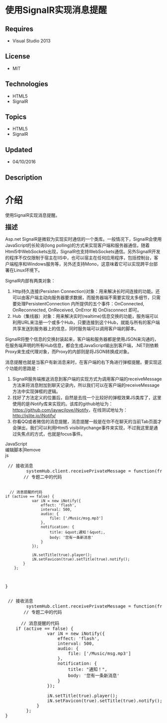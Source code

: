 # 使用SignalR实现消息提醒
## Requires
- Visual Studio 2013
## License
- MIT
## Technologies
- HTML5
- SignalR
## Topics
- HTML5
- SignalR
## Updated
- 04/10/2016
## Description

<h1>介绍</h1>
<p>使用SignalR实现消息提醒。</p>
<p><span style="font-size:20px"><strong>描述</strong></span></p>
<p><span><span style="white-space:pre"></span>Asp.net SignalR是微软为实现实时通信的一个类库。一般情况下，SignalR会使用JavaScript的长轮询(long polling)的方式来实现客户端和服务器通信，随着Html5中WebSockets出现，SignalR也支持WebSockets通信。另外SignalR开发的程序不仅仅限制于宿主在IIS中，也可以宿主在任何应用程序，包括控制台，客户端程序和Windows服务等，另外还支持Mono，这意味着它可以实现跨平台部署在Linux环境下。</span></p>
<p><span>SignalR内部有两类对象：</span></p>
<ol>
<li><span>Http持久连接(Persisten Connection)对象：用来解决长时间连接的功能。还可以由客户端主动向服务器要求数据，而服务器端不需要实现太多细节，只需要处理PersistentConnection 内所提供的五个事件：OnConnected, OnReconnected, OnReceived, OnError 和 OnDisconnect 即可。</span>
</li><li><span>Hub（集线器）对象：用来解决实时(realtime)信息交换的功能，服务端可以利用URL来注册一个或多个Hub，只要连接到这个Hub，就能与所有的客户端共享发送到服务器上的信息，同时服务端可以调用客户端的脚本。</span>
</li></ol>
<p><span>SignalR将整个信息的交换封装起来，客户端和服务器都是使用JSON来沟通的，在服务端声明的所有Hub信息，都会生成JavaScript输出到客户端，.NET则依赖Proxy来生成代理对象，而Proxy的内部则是将JSON转换成对象。</span></p>
<p><span>消息提醒也就是当客户有新消息来时，在客户端的右下角进行弹框提醒。要实现这个功能的思路是：</span></p>
<ol>
<li><span>SignalR服务端推送消息到客户端的实现方式为调用客户端的receiveMessage方法来将消息附加到聊天记录内，所以我们可以在客户端的receiveMessage方法中实现弹框的逻辑。</span>
</li><li><span>找好了方法定义的位置后，自然是去找一个比较好的弹框效果JS类库了，这里使用的是iNotify库来实现的。该库的github地址为：<a href="https://github.com/jaywcjlove/iNotify" target="_blank">https://github.com/jaywcjlove/iNotify</a>，在线测试地址为：<a href="http://jslite.io/iNotify/" target="_blank">http://jslite.io/iNotify/</a></span>
</li><li><span>你看QQ或者微信的消息提醒，消息提醒一般是在你不在聊天的当前Tab页面才会弹出，我们可以利用Html5&nbsp;visibilitychange事件来实现，不过我这里是通过失焦点的方式，也就是focus事件。</span>
</li></ol>
<div class="scriptcode">
<div class="pluginEditHolder" pluginCommand="mceScriptCode">
<div class="title"><span>JavaScript</span></div>
<div class="pluginLinkHolder"><span class="pluginEditHolderLink">编辑脚本</span>|<span class="pluginRemoveHolderLink">Remove</span></div>
<span class="hidden">js</span>
<pre class="hidden"> // 接收消息
        systemHub.client.receivePrivateMessage = function(fromUserId, userName, message) {
       // 专题二中的代码
      
      // 消息提醒的代码
    if (active == false) {
                var iN = new iNotify({
                    effect: 'flash',
                    interval: 500,
                    audio: {
                        file: ['/Music/msg.mp3']
                    },
                    notification: {
                        title: &quot;通知！&quot;,
                        body: '您有一条新消息'
                    }
                });

                iN.setTitle(true).player();
                iN.setFavicon(true).setTitle(true).notify();
            }
        };
}    </pre>
<div class="preview">
<pre class="js">&nbsp;<span class="js__sl_comment">//&nbsp;接收消息</span>&nbsp;
&nbsp;&nbsp;&nbsp;&nbsp;&nbsp;&nbsp;&nbsp;&nbsp;systemHub.client.receivePrivateMessage&nbsp;=&nbsp;<span class="js__operator">function</span>(fromUserId,&nbsp;userName,&nbsp;message)&nbsp;<span class="js__brace">{</span>&nbsp;
&nbsp;&nbsp;&nbsp;&nbsp;&nbsp;&nbsp;&nbsp;<span class="js__sl_comment">//&nbsp;专题二中的代码</span>&nbsp;
&nbsp;&nbsp;&nbsp;&nbsp;&nbsp;&nbsp;&nbsp;
&nbsp;&nbsp;&nbsp;&nbsp;&nbsp;&nbsp;<span class="js__sl_comment">//&nbsp;消息提醒的代码</span>&nbsp;
&nbsp;&nbsp;&nbsp;&nbsp;<span class="js__statement">if</span>&nbsp;(active&nbsp;==&nbsp;false)&nbsp;<span class="js__brace">{</span>&nbsp;
&nbsp;&nbsp;&nbsp;&nbsp;&nbsp;&nbsp;&nbsp;&nbsp;&nbsp;&nbsp;&nbsp;&nbsp;&nbsp;&nbsp;&nbsp;&nbsp;<span class="js__statement">var</span>&nbsp;iN&nbsp;=&nbsp;<span class="js__operator">new</span>&nbsp;iNotify(<span class="js__brace">{</span>&nbsp;
&nbsp;&nbsp;&nbsp;&nbsp;&nbsp;&nbsp;&nbsp;&nbsp;&nbsp;&nbsp;&nbsp;&nbsp;&nbsp;&nbsp;&nbsp;&nbsp;&nbsp;&nbsp;&nbsp;&nbsp;effect:&nbsp;<span class="js__string">'flash'</span>,&nbsp;
&nbsp;&nbsp;&nbsp;&nbsp;&nbsp;&nbsp;&nbsp;&nbsp;&nbsp;&nbsp;&nbsp;&nbsp;&nbsp;&nbsp;&nbsp;&nbsp;&nbsp;&nbsp;&nbsp;&nbsp;interval:&nbsp;<span class="js__num">500</span>,&nbsp;
&nbsp;&nbsp;&nbsp;&nbsp;&nbsp;&nbsp;&nbsp;&nbsp;&nbsp;&nbsp;&nbsp;&nbsp;&nbsp;&nbsp;&nbsp;&nbsp;&nbsp;&nbsp;&nbsp;&nbsp;audio:&nbsp;<span class="js__brace">{</span>&nbsp;
&nbsp;&nbsp;&nbsp;&nbsp;&nbsp;&nbsp;&nbsp;&nbsp;&nbsp;&nbsp;&nbsp;&nbsp;&nbsp;&nbsp;&nbsp;&nbsp;&nbsp;&nbsp;&nbsp;&nbsp;&nbsp;&nbsp;&nbsp;&nbsp;file:&nbsp;[<span class="js__string">'/Music/msg.mp3'</span>]&nbsp;
&nbsp;&nbsp;&nbsp;&nbsp;&nbsp;&nbsp;&nbsp;&nbsp;&nbsp;&nbsp;&nbsp;&nbsp;&nbsp;&nbsp;&nbsp;&nbsp;&nbsp;&nbsp;&nbsp;&nbsp;<span class="js__brace">}</span>,&nbsp;
&nbsp;&nbsp;&nbsp;&nbsp;&nbsp;&nbsp;&nbsp;&nbsp;&nbsp;&nbsp;&nbsp;&nbsp;&nbsp;&nbsp;&nbsp;&nbsp;&nbsp;&nbsp;&nbsp;&nbsp;notification:&nbsp;<span class="js__brace">{</span>&nbsp;
&nbsp;&nbsp;&nbsp;&nbsp;&nbsp;&nbsp;&nbsp;&nbsp;&nbsp;&nbsp;&nbsp;&nbsp;&nbsp;&nbsp;&nbsp;&nbsp;&nbsp;&nbsp;&nbsp;&nbsp;&nbsp;&nbsp;&nbsp;&nbsp;title:&nbsp;<span class="js__string">&quot;通知！&quot;</span>,&nbsp;
&nbsp;&nbsp;&nbsp;&nbsp;&nbsp;&nbsp;&nbsp;&nbsp;&nbsp;&nbsp;&nbsp;&nbsp;&nbsp;&nbsp;&nbsp;&nbsp;&nbsp;&nbsp;&nbsp;&nbsp;&nbsp;&nbsp;&nbsp;&nbsp;body:&nbsp;<span class="js__string">'您有一条新消息'</span>&nbsp;
&nbsp;&nbsp;&nbsp;&nbsp;&nbsp;&nbsp;&nbsp;&nbsp;&nbsp;&nbsp;&nbsp;&nbsp;&nbsp;&nbsp;&nbsp;&nbsp;&nbsp;&nbsp;&nbsp;&nbsp;<span class="js__brace">}</span>&nbsp;
&nbsp;&nbsp;&nbsp;&nbsp;&nbsp;&nbsp;&nbsp;&nbsp;&nbsp;&nbsp;&nbsp;&nbsp;&nbsp;&nbsp;&nbsp;&nbsp;<span class="js__brace">}</span>);&nbsp;
&nbsp;
&nbsp;&nbsp;&nbsp;&nbsp;&nbsp;&nbsp;&nbsp;&nbsp;&nbsp;&nbsp;&nbsp;&nbsp;&nbsp;&nbsp;&nbsp;&nbsp;iN.setTitle(true).player();&nbsp;
&nbsp;&nbsp;&nbsp;&nbsp;&nbsp;&nbsp;&nbsp;&nbsp;&nbsp;&nbsp;&nbsp;&nbsp;&nbsp;&nbsp;&nbsp;&nbsp;iN.setFavicon(true).setTitle(true).notify();&nbsp;
&nbsp;&nbsp;&nbsp;&nbsp;&nbsp;&nbsp;&nbsp;&nbsp;&nbsp;&nbsp;&nbsp;&nbsp;<span class="js__brace">}</span>&nbsp;
&nbsp;&nbsp;&nbsp;&nbsp;&nbsp;&nbsp;&nbsp;&nbsp;<span class="js__brace">}</span>;&nbsp;
<span class="js__brace">}</span>&nbsp;&nbsp;&nbsp;&nbsp;</pre>
</div>
</div>
</div>
